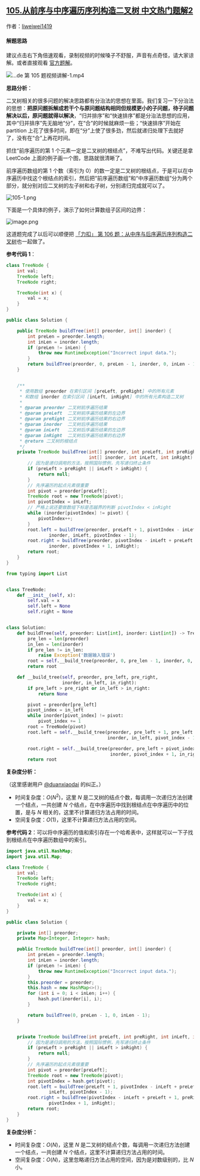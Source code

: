 ## [105.从前序与中序遍历序列构造二叉树 中文热门题解2](https://leetcode.cn/problems/construct-binary-tree-from-preorder-and-inorder-traversal/solutions/100000/qian-xu-bian-li-python-dai-ma-java-dai-ma-by-liwei)

作者：[liweiwei1419](https://leetcode.cn/u/liweiwei1419)
#### 解题思路
建议点击右下角倍速观看，录制视频的时候嗓子不舒服，声音有点奇怪，请大家谅解。或者直接观看 [官方题解](https://leetcode-cn.com/problems/construct-binary-tree-from-preorder-and-inorder-traversal/solution/cong-qian-xu-yu-zhong-xu-bian-li-xu-lie-gou-zao-9/)。

![...de 第 105 题视频讲解-1.mp4](a6cfca3c-effb-4f3f-a36c-3e1c87228806)

**思路分析**：

二叉树相关的很多问题的解决思路都有分治法的思想在里面。我们复习一下分治法的思想：**把原问题拆解成若干个与原问题结构相同但规模更小的子问题，待子问题解决以后，原问题就得以解决**，“归并排序”和“快速排序”都是分治法思想的应用，其中“归并排序”先无脑地“分”，在“合”的时候就麻烦一些；“快速排序”开始在 partition 上花了很多时间，即在“分”上使了很多劲，然后就递归处理下去就好了，没有在“合”上再花时间。

抓住“前序遍历的第 1 个元素一定是二叉树的根结点”，不难写出代码。关键还是拿 LeetCode 上面的例子画一个图，思路就很清晰了。

前序遍历数组的第 $1$ 个数（索引为 $0$）的数一定是二叉树的根结点，于是可以在中序遍历中找这个根结点的索引，然后把“前序遍历数组”和“中序遍历数组”分为两个部分，就分别对应二叉树的左子树和右子树，分别递归完成就可以了。

![105-1.png](https://pic.leetcode-cn.com/fe215cdc993b06a2eeca7939ac04d370f3fe725e7e568e6ced17d1757020be9f-105-1.png)

下面是一个具体的例子，演示了如何计算数组子区间的边界：

![image.png](https://pic.leetcode-cn.com/1c96c49acdd0e51b195dd5916526291f23897f77cea700ea89aa81a4a900a6d7-image.png)


这道题完成了以后可以顺便把 [「力扣」 第 106 题：从中序与后序遍历序列构造二叉树](https://leetcode-cn.com/problems/construct-binary-tree-from-inorder-and-postorder-traversal/)也一起做了。



**参考代码 1**：

```Java []
class TreeNode {
    int val;
    TreeNode left;
    TreeNode right;

    TreeNode(int x) {
        val = x;
    }
}

public class Solution {

    public TreeNode buildTree(int[] preorder, int[] inorder) {
        int preLen = preorder.length;
        int inLen = inorder.length;
        if (preLen != inLen) {
            throw new RuntimeException("Incorrect input data.");
        }
        return buildTree(preorder, 0, preLen - 1, inorder, 0, inLen - 1);
    }


    /**
     * 使用数组 preorder 在索引区间 [preLeft, preRight] 中的所有元素
     * 和数组 inorder 在索引区间 [inLeft, inRight] 中的所有元素构造二叉树
     *
     * @param preorder 二叉树前序遍历结果
     * @param preLeft  二叉树前序遍历结果的左边界
     * @param preRight 二叉树前序遍历结果的右边界
     * @param inorder  二叉树后序遍历结果
     * @param inLeft   二叉树后序遍历结果的左边界
     * @param inRight  二叉树后序遍历结果的右边界
     * @return 二叉树的根结点
     */
    private TreeNode buildTree(int[] preorder, int preLeft, int preRight,
                               int[] inorder, int inLeft, int inRight) {
        // 因为是递归调用的方法，按照国际惯例，先写递归终止条件
        if (preLeft > preRight || inLeft > inRight) {
            return null;
        }
        // 先序遍历的起点元素很重要
        int pivot = preorder[preLeft];
        TreeNode root = new TreeNode(pivot);
        int pivotIndex = inLeft;
        // 严格上说还要做数组下标是否越界的判断 pivotIndex < inRight
        while (inorder[pivotIndex] != pivot) {
            pivotIndex++;
        }
        root.left = buildTree(preorder, preLeft + 1, pivotIndex - inLeft + preLeft,
                inorder, inLeft, pivotIndex - 1);
        root.right = buildTree(preorder, pivotIndex - inLeft + preLeft + 1, preRight,
                inorder, pivotIndex + 1, inRight);
        return root;
    }
}
```
```Python []
from typing import List


class TreeNode:
    def __init__(self, x):
        self.val = x
        self.left = None
        self.right = None


class Solution:
    def buildTree(self, preorder: List[int], inorder: List[int]) -> TreeNode:
        pre_len = len(preorder)
        in_len = len(inorder)
        if pre_len != in_len:
            raise Exception('数据输入错误')
        root = self.__build_tree(preorder, 0, pre_len - 1, inorder, 0, in_len - 1)
        return root

    def __build_tree(self, preorder, pre_left, pre_right,
                     inorder, in_left, in_right):
        if pre_left > pre_right or in_left > in_right:
            return None

        pivot = preorder[pre_left]
        pivot_index = in_left
        while inorder[pivot_index] != pivot:
            pivot_index += 1
        root = TreeNode(pivot)
        root.left = self.__build_tree(preorder, pre_left + 1, pre_left + pivot_index - in_left,
                                      inorder, in_left, pivot_index - 1)

        root.right = self.__build_tree(preorder, pre_left + pivot_index - in_left + 1, pre_right,
                                       inorder, pivot_index + 1, in_right)
        return root
```

**复杂度分析：**

（这里感谢用户 [@duanxiaodai](/u/duanxiaodai/) 的纠正。）

+ 时间复杂度：$O(N^2)$，这里 $N$ 是二叉树的结点个数，每调用一次递归方法创建一个结点，一共创建 $N$ 个结点，在中序遍历中找到根结点在中序遍历中的位置，是与 $N$ 相关的，这里不计算递归方法占用的时间。
+ 空间复杂度：$O(1)$，这里不计算递归方法占用的空间。

**参考代码 2**：可以将中序遍历的值和索引存在一个哈希表中，这样就可以一下子找到根结点在中序遍历数组中的索引。

```Java []
import java.util.HashMap;
import java.util.Map;

class TreeNode {
    int val;
    TreeNode left;
    TreeNode right;

    TreeNode(int x) {
        val = x;
    }
}

public class Solution {

    private int[] preorder;
    private Map<Integer, Integer> hash;

    public TreeNode buildTree(int[] preorder, int[] inorder) {
        int preLen = preorder.length;
        int inLen = inorder.length;
        if (preLen != inLen) {
            throw new RuntimeException("Incorrect input data.");
        }
        this.preorder = preorder;
        this.hash = new HashMap<>();
        for (int i = 0; i < inLen; i++) {
            hash.put(inorder[i], i);
        }

        return buildTree(0, preLen - 1, 0, inLen - 1);
    }


    private TreeNode buildTree(int preLeft, int preRight, int inLeft, int inRight) {
        // 因为是递归调用的方法，按照国际惯例，先写递归终止条件
        if (preLeft > preRight || inLeft > inRight) {
            return null;
        }
        // 先序遍历的起点元素很重要
        int pivot = preorder[preLeft];
        TreeNode root = new TreeNode(pivot);
        int pivotIndex = hash.get(pivot);
        root.left = buildTree(preLeft + 1, pivotIndex - inLeft + preLeft,
                inLeft, pivotIndex - 1);
        root.right = buildTree(pivotIndex - inLeft + preLeft + 1, preRight,
                pivotIndex + 1, inRight);
        return root;
    }
}
```

**复杂度分析：**

+ 时间复杂度：$O(N)$，这里 $N$ 是二叉树的结点个数，每调用一次递归方法创建一个结点，一共创建 $N$ 个结点，这里不计算递归方法占用的时间。
+ 空间复杂度：$O(N)$，这里忽略递归方法占用的空间，因为是对数级别的，比 $N$ 小。